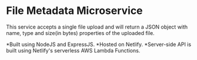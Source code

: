 # File Metadata Microservice

This service accepts a single file upload and will return a JSON object with name, type and size(in bytes) properties of the uploaded file.

*Built using NodeJS and ExpressJS.
*Hosted on Netlify.
*Server-side API is built using Netlify's serverless AWS Lambda Functions. 
